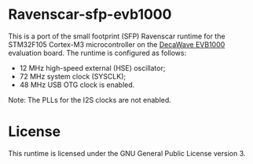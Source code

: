 # Ravenscar-sfp-evb1000

This is a port of the small footprint (SFP) Ravenscar runtime for the STM32F105 Cortex-M3
microcontroller on the [DecaWave EVB1000](http://www.decawave.com/products/evk1000-evaluation-kit) 
evaluation board. The runtime is configured as follows:
  * 12 MHz high-speed external (HSE) oscillator;
  * 72 MHz system clock (SYSCLK);
  * 48 MHz USB OTG clock is enabled.

Note: The PLLs for the I2S clocks are not enabled.

# License

This runtime is licensed under the GNU General Public License version 3.

